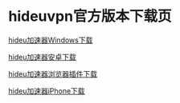 # hideuvpn官方版本下载页

[hideu加速器Windows下载](https://hideu.islet.help/installation/windows/)

[hideu加速器安卓下载](https://hideu.islet.help/installation/android/)

[hideu加速器浏览器插件下载](https://hideu.islet.help/installation/browser/)

[hideu加速器iPhone下载](https://hideu.islet.help/installation/ios/)
